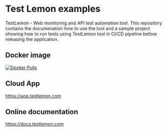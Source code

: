 # Test Lemon examples
TestLemon - Web monitoring and API test automation tool. This repository contains the documenation how to use the tool and a sample project showing how to run tests using TestLemon tool in CI/CD pipeline before releasing the application.

## Docker image
[![Docker Pulls](https://img.shields.io/docker/pulls/itbusina/testlemon)](https://hub.docker.com/r/itbusina/testlemon)

## Cloud App
https://app.testlemon.com

## Online documentation
https://docs.testlemon.com
